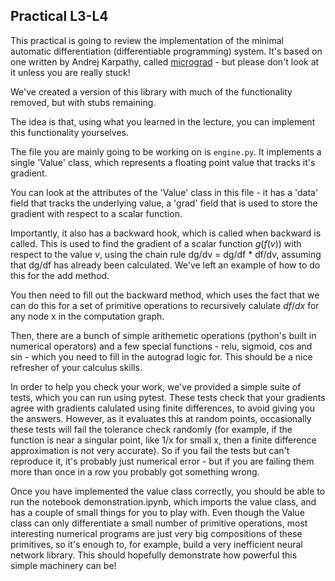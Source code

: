 ## Practical L3-L4

This practical is going to review the implementation of the minimal automatic differentiation (differentiable programming) system.
It's based on one written by Andrej Karpathy, called [micrograd](
https://github.com/karpathy/micrograd) - but please don't look at it unless you are really stuck!

We've created a version of this library with much of the functionality removed, but with stubs remaining.

The idea is that, using what you learned in the lecture, you can implement this functionality yourselves.

The file you are mainly going to be working on is `engine.py`.
It implements a single 'Value' class, which represents a floating point value that tracks it's gradient.

You can look at the attributes of the 'Value' class in this file - it has a 'data' field that tracks the underlying value, a 'grad' field that is used to store the gradient with respect to a scalar function.

Importantly, it also has a backward hook, which is called when backward is called. This is used to find the gradient of a scalar function $g(f(v))$ with respect to the value $v$, using the chain rule dg/dv = dg/df * df/dv, assuming that dg/df has already been calculated.
We've left an example of how to do this for the add method.

You then need to fill out the backward method, which uses the fact that we can do this for a set of primitive operations to recursively calulate $df/dx$ for any node x in the computation graph.

Then, there are a bunch of simple arithemetic operations (python's built in numerical operators) and a few special functions - relu, sigmoid, cos and sin - which you need to fill in the autograd logic for. This should be a nice refresher of your calculus skills.

In order to help you check your work, we've provided a simple suite of tests, which you can run using pytest.
These tests check that your gradients agree with gradients calulated using finite differences, to avoid giving you the answers.
However, as it evaluates this at random points, occasionally these tests will fail the tolerance check randomly (for example, if the function is near a singular point, like 1/x for small x, then a finite difference approximation is not very accurate).
So if you fail the tests but can't reproduce it, it's probably just numerical error - but if you are failing them more than once in a row you probably got something wrong.

Once you have implemented the value class correctly, you should be able to run the notebook demonstration.ipynb, which imports the value class, and has a couple of small things for you to play with.
Even though the Value class can only differentiate a small number of primitive operations, most interesting numerical programs are just very big compositions of these primitives, so it's enough to, for example, build a very inefficient neural network library.
This should hopefully demonstrate how powerful this simple machinery can be!
